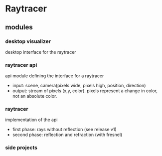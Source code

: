# Raytracer

## modules

### desktop visualizer
desktop interface for the raytracer

### raytracer api
api module defining the interface for a raytracer
- input: scene, camera(pixels wide, pixels high, position, direction)
- output: stream of pixels (x,y, color). pixels represent a change in color, not an absolute color.

### raytracer
implementation of the api  
- first phase: rays without reflection (see release v1)
- second phase: reflection and refraction (with fresnel)

### side projects

